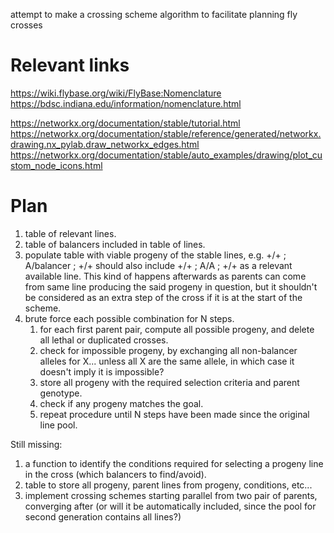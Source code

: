 attempt to make a crossing scheme algorithm to facilitate planning fly crosses

# Relevant links

https://wiki.flybase.org/wiki/FlyBase:Nomenclature
https://bdsc.indiana.edu/information/nomenclature.html


https://networkx.org/documentation/stable/tutorial.html
https://networkx.org/documentation/stable/reference/generated/networkx.drawing.nx_pylab.draw_networkx_edges.html
https://networkx.org/documentation/stable/auto_examples/drawing/plot_custom_node_icons.html



# Plan

1. table of relevant lines.
2. table of balancers included in table of lines.
3. populate table with viable progeny of the stable lines, e.g.  +/+ ; A/balancer ; +/+ should also include +/+ ; A/A ; +/+ as a relevant available line. This kind of happens afterwards as parents can come from same line producing the said progeny in question, but it shouldn't be considered as an extra step of the cross if it is at the start of the scheme.
4. brute force each possible combination for N steps.
    1. for each first parent pair, compute all possible progeny, and delete all lethal or duplicated crosses.
    2. check for impossible progeny, by exchanging all non-balancer alleles for X... unless all X are the same allele, in which case it doesn't imply it is impossible? 
    3. store all progeny with the required selection criteria and parent genotype.
    4. check if any progeny matches the goal.
    5. repeat procedure until N steps have been made since the original line pool.


Still missing:

1. a function to identify the conditions required for selecting a progeny line in the cross (which balancers to find/avoid).
2. table to store all progeny, parent lines from progeny, conditions, etc...
3. implement crossing schemes starting parallel from two pair of parents, converging after  (or will it be automatically included, since the pool for second generation contains all lines?)